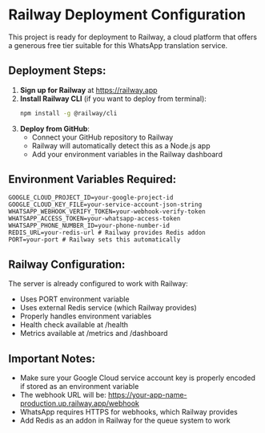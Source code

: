 # Railway Deployment Configuration

This project is ready for deployment to Railway, a cloud platform that offers a generous free tier suitable for this WhatsApp translation service.

## Deployment Steps:

1. **Sign up for Railway** at https://railway.app
2. **Install Railway CLI** (if you want to deploy from terminal):
   ```bash
   npm install -g @railway/cli
   ```
3. **Deploy from GitHub**:
   - Connect your GitHub repository to Railway
   - Railway will automatically detect this as a Node.js app
   - Add your environment variables in the Railway dashboard

## Environment Variables Required:

```
GOOGLE_CLOUD_PROJECT_ID=your-google-project-id
GOOGLE_CLOUD_KEY_FILE=your-service-account-json-string
WHATSAPP_WEBHOOK_VERIFY_TOKEN=your-webhook-verify-token
WHATSAPP_ACCESS_TOKEN=your-whatsapp-access-token
WHATSAPP_PHONE_NUMBER_ID=your-phone-number-id
REDIS_URL=your-redis-url # Railway provides Redis addon
PORT=your-port # Railway sets this automatically
```

## Railway Configuration:

The server is already configured to work with Railway:
- Uses PORT environment variable
- Uses external Redis service (which Railway provides)
- Properly handles environment variables
- Health check available at /health
- Metrics available at /metrics and /dashboard

## Important Notes:

- Make sure your Google Cloud service account key is properly encoded if stored as an environment variable
- The webhook URL will be: https://your-app-name-production.up.railway.app/webhook
- WhatsApp requires HTTPS for webhooks, which Railway provides
- Add Redis as an addon in Railway for the queue system to work